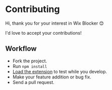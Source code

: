 # Contributing

Hi, thank you for your interest in Wix Blocker 😊

I'd love to accept your contributions!


## Workflow

* Fork the project.
* Run `npm install`
* [Load the extension](https://developer.chrome.com/docs/extensions/get-started/tutorial/hello-world#load-unpacked) to test while you develop.
* Make your feature addition or bug fix.
* Send a pull request.
